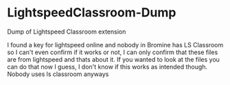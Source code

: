 # LightspeedClassroom-Dump
Dump of Lightspeed Classroom extension

I found a key for lightspeed online and nobody in Bromine has LS Classroom so I can't even confirm if it works or not, I can only confirm that these files are from lightspeed and thats about it. If you wanted to look at the files you can do that now I guess, I don't know if this works as intended though. Nobody uses ls classroom anyways